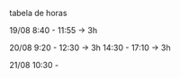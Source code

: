 tabela de horas

19/08
8:40 - 11:55 -> 3h

20/08
9:20 - 12:30 -> 3h
14:30 - 17:10 -> 3h

21/08
10:30 -
